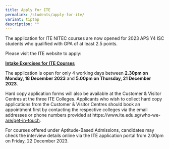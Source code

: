 ```yaml
---
title: Apply for ITE
permalink: /students/apply-for-ite/
variant: tiptap
description: ""
---
```

<p>The application for ITE NITEC courses are now opened for 2023 APS Y4 ISC students who qualified with GPA of at least 2.5 points.</p><p>Please visit the ITE website to apply:</p><p><strong><a href="https://www.ite.edu.sg/apply-for-ITE-courses/full-time-3-year-higher-nitec-and-2-year-nitec/for-isc-progression-to-nitec" rel="noopener noreferrer nofollow" target="_blank">Intake Exercises for ITE Courses</a></strong></p><p>The application is open for only 4 working days between <strong>2.30pm on Monday, 18 December 2023</strong> and <strong>5.00pm on Thursday, 21 December 2023</strong>.</p><p>Hard copy application forms will also be available at the Customer &amp; Visitor Centres at the three ITE Colleges. Applicants who wish to collect hard copy applications from the Customer &amp; Visitor Centres should book an appointment first by contacting the respective colleges via the email addresses or phone numbers provided at <a rel="noopener noreferrer nofollow" target="_blank">https://www.ite.edu.sg/who-we-</a> <a href="https://www.ite.edu.sg/who-we-are/get-in-touch" rel="noopener noreferrer nofollow" target="_blank">are/get-in-touch</a>.</p><p>For courses offered under Aptitude-Based Admissions, candidates may check the interview details online via the ITE application portal from 2.00pm on Friday, 22 December 2023.</p><p></p>